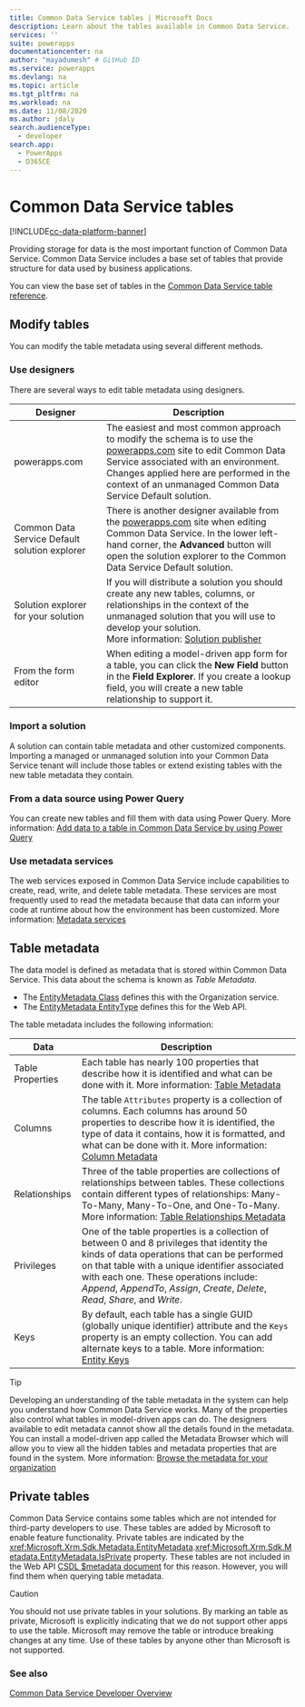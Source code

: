 ```yaml
---
title: Common Data Service tables | Microsoft Docs
description: Learn about the tables available in Common Data Service.
services: ''
suite: powerapps
documentationcenter: na
author: "mayadumesh" # GitHub ID
ms.service: powerapps
ms.devlang: na
ms.topic: article
ms.tgt_pltfrm: na
ms.workload: na
ms.date: 11/08/2020
ms.author: jdaly
search.audienceType: 
  - developer
search.app: 
  - PowerApps
  - D365CE
---
```


# Common Data Service tables

[!INCLUDE[cc-data-platform-banner](../../includes/cc-data-platform-banner.md)]

Providing storage for data is the most important function of Common Data Service. Common Data Service includes a base set of tables that provide structure for data used by business applications. 

You can view the base set of tables in the [Common Data Service table reference](reference/about-entity-reference.md).

## Modify tables

You can modify the table metadata using several different methods.

### Use designers

There are several ways to edit table metadata using designers.


|Designer  |Description  |
|---------|---------|
|powerapps.com|The easiest and most common approach to modify the schema is to use the [powerapps.com](https://make.powerapps.com/) site to edit Common Data Service associated with an environment. Changes applied here are performed in the context of an unmanaged Common Data Service Default solution. <!-- TODO: Add link to topic that describes this -->|
|Common Data Service Default solution explorer|There is another designer available from the [powerapps.com](https://make.powerapps.com/) site when editing Common Data Service. In the lower left-hand corner, the **Advanced** button will open the solution explorer to the Common Data Service Default solution. |
|Solution explorer for your solution |If you will distribute a solution you should create any new tables, columns, or relationships in the context of the unmanaged solution that you will use to develop your solution. <br /> More information: [Solution publisher](/power-platform/alm/solution-concepts-alm#solution-publisher)|
|From the form editor|When editing a model-driven app form for a table, you can click the **New Field** button in the **Field Explorer**. If you create a lookup field, you will create a new table relationship to support it.|

### Import a solution

A solution can contain table metadata and other customized components. Importing a managed or unmanaged solution into your Common Data Service tenant will include those tables or extend existing tables with the new table metadata they contain.

### From a data source using Power Query

You can create new tables and fill them with data using Power Query. More information: [Add data to a table in Common Data Service by using Power Query](../../maker/common-data-service/data-platform-cds-newentity-pq.md)

### Use metadata services

The web services exposed in Common Data Service include capabilities to create, read, write, and delete table metadata. These services are most frequently used to read the metadata because that data can inform your code at runtime about how the environment has been customized. More information: [Metadata services](metadata-services.md)

## Table metadata

The data model is defined as metadata that is stored within Common Data Service. This data about the schema is known as *Table Metadata*. 

- The [EntityMetadata Class](/dotnet/api/microsoft.xrm.sdk.metadata.entitymetadata) defines this with the Organization service. 
- The [EntityMetadata EntityType](/dynamics365/customer-engagement/web-api/entitymetadata) defines this for the Web API. 

The table metadata includes the following information:


|Data  |Description  |
|---------|---------|
|Table Properties|Each table has nearly 100 properties that describe how it is identified and what can be done with it.  More information: [Table Metadata](entity-metadata.md)|
|Columns|The table `Attributes` property is a collection of columns. Each columns has around 50 properties to describe how it is identified, the type of data it contains, how it is formatted, and what can be done with it. More information: [Column Metadata](entity-attribute-metadata.md)|
|Relationships|Three of the table properties are collections of relationships between tables. These collections contain different types of relationships: Many-To-Many, Many-To-One, and One-To-Many. More information: [Table Relationships Metadata](entity-relationship-metadata.md)|
|Privileges|One of the table properties is a collection of between 0 and 8 privileges that identity the kinds of data operations that can be performed on that table with a unique identifier associated with each one. These operations include: *Append*, *AppendTo*, *Assign*, *Create*, *Delete*, *Read*, *Share*, and *Write*.|
|Keys|By default, each table has a single GUID (globally unique identifier) attribute and the `Keys` property is an empty collection. You can add alternate keys to a table. More information: [Entity Keys](entity-metadata.md#entity-keys)|

> [!TIP]
> Developing an understanding of the table metadata in the system can help you understand how Common Data Service works. Many of the properties also control what tables in model-driven apps can do. The designers available to edit metadata cannot show all the details found in the metadata. You can install a model-driven app called the Metadata Browser which will allow you to view all the hidden tables and metadata properties that are found in the system. More information: [Browse the metadata for your organization](/powerapps/developer/common-data-service/browse-your-metadata)

## Private tables

Common Data Service contains some tables which are not intended for third-party developers to use. These tables are added by Microsoft to enable feature functionality. Private tables are indicated by the <xref:Microsoft.Xrm.Sdk.Metadata.EntityMetadata>.<xref:Microsoft.Xrm.Sdk.Metadata.EntityMetadata.IsPrivate> property. These tables are not included in the Web API [CSDL $metadata document](webapi/web-api-types-operations.md#csdl-metadata-document) for this reason. However, you will find them when querying table metadata.

> [!CAUTION]
> You should not use private tables in your solutions. By marking an table as private, Microsoft is explicitly indicating that we do not support other apps to use the table. Microsoft may remove the table or introduce breaking changes at any time. Use of these tables by anyone other than Microsoft is not supported.


### See also

[Common Data Service Developer Overview](overview.md)


